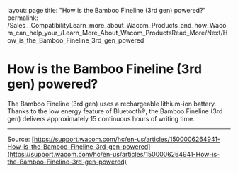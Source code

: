 layout: page
title: "How is the Bamboo Fineline (3rd gen) powered?"
permalink: /Sales__CompatibilityLearn_more_about_Wacom_Products_and_how_Wacom_can_help_your_/Learn_More_About_Wacom_ProductsRead_More/Next/How_is_the_Bamboo_Fineline_3rd_gen_powered

# How is the Bamboo Fineline (3rd gen) powered?

The Bamboo Fineline (3rd gen) uses a rechargeable lithium-ion battery. Thanks to the low energy feature of Bluetooth®, the Bamboo Fineline (3rd gen) delivers approximately 15 continuous hours of writing time.

---
Source: [https://support.wacom.com/hc/en-us/articles/1500006264941-How-is-the-Bamboo-Fineline-3rd-gen-powered](https://support.wacom.com/hc/en-us/articles/1500006264941-How-is-the-Bamboo-Fineline-3rd-gen-powered)
